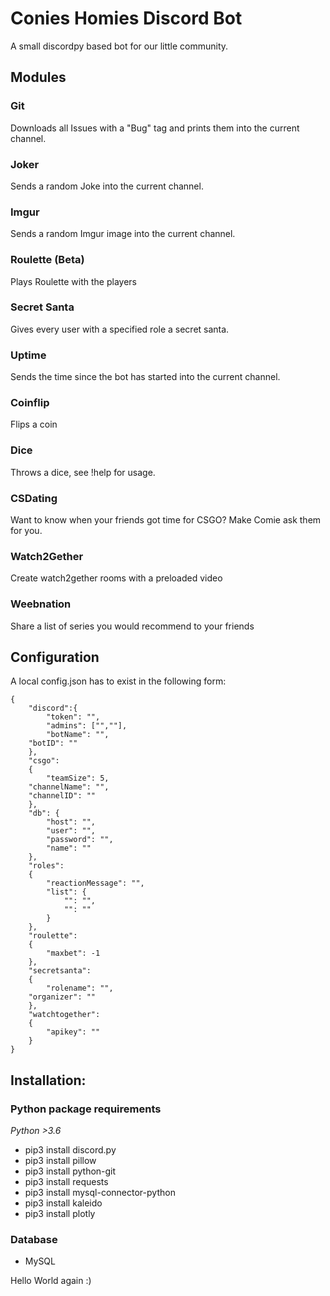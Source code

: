 # Conies Homies Discord Bot
A small discordpy based bot for our little community.

## Modules
### Git
Downloads all Issues with a "Bug" tag and prints them into the current channel.
### Joker
Sends a random Joke into the current channel.
### Imgur
Sends a random Imgur image into the current channel.
### Roulette (Beta)
Plays Roulette with the players
### Secret Santa
Gives every user with a specified role a secret santa.
### Uptime
Sends the time since the bot has started into the current channel.
### Coinflip
Flips a coin
### Dice
Throws a dice, see !help for usage.
### CSDating
Want to know when your friends got time for CSGO? Make Comie ask them for you.
### Watch2Gether
Create watch2gether rooms with a preloaded video
### Weebnation
Share a list of series you would recommend to your friends

## Configuration
A local config.json has to exist in the following form:
```
{
    "discord":{
        "token": "",
        "admins": ["",""],
    	"botName": "",
	"botID": ""
    },
    "csgo":
    {
    	"teamSize": 5,
	"channelName": "",
	"channelID": ""
    },
    "db": {
        "host": "",
        "user": "",
        "password": "",
        "name": ""
    },
    "roles":
    {
        "reactionMessage": "",
        "list": {
            "": "",
            "": ""
        }
    },
    "roulette":
    {
        "maxbet": -1
    },
    "secretsanta":
    {
        "rolename": "",
	"organizer": ""
    },
    "watchtogether":
    {
        "apikey": ""
    }
}
```
## Installation:
### Python package requirements
*Python >3.6*
- pip3 install discord.py
- pip3 install pillow
- pip3 install python-git
- pip3 install requests
- pip3 install mysql-connector-python
- pip3 install kaleido
- pip3 install plotly

### Database
- MySQL

Hello World again :)
